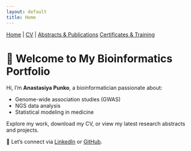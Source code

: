 ```yaml
---
layout: default
title: Home
---
```


<link rel="stylesheet" href="style.css">

<div class="nav">
  <a href="index.html">Home</a> |
  <a href="cv.html">CV</a> |
  <a href="ABSTRACT.html">Abstracts & Publications</a>
  <a href="CERTIFICATE.html">Certificates & Training</a>
</div>

<div class="main-content">
  <h1>👋 Welcome to My Bioinformatics Portfolio</h1>

  <p>Hi, I’m <strong>Anastasiya Punko</strong>, a bioinformatician passionate about:</p>

  <ul>
    <li>Genome-wide association studies (GWAS)</li>
    <li>NGS data analysis</li>
    <li>Statistical modeling in medicine</li>
  </ul>

  <p>Explore my work, download my CV, or view my latest research abstracts and projects.</p>

  <p>🧬 Let’s connect via <a href="https://www.linkedin.com/in/anastasiya-punko-82616417a" target="_blank">LinkedIn</a> or <a href="https://github.com/AnastasiyaPunko" target="_blank">GitHub</a>.</p>
</div>
